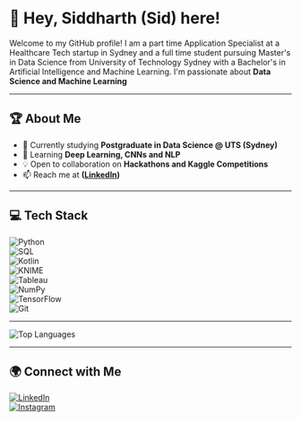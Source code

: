 # 👋 Hey, Siddharth (Sid) here!


Welcome to my GitHub profile! 
I am a part time Application Specialist at a Healthcare Tech startup in Sydney and a full time student pursuing Master's in Data Science from University of Technology Sydney with a Bachelor's in Artificial Intelligence and Machine Learning.
I'm passionate about **Data Science and Machine Learning**


---

## 🏆 About Me
- 🔭 Currently studying  **Postgraduate in Data Science @ UTS (Sydney)**
- 🌱 Learning **Deep Learning, CNNs and NLP**
- 💡 Open to collaboration on **Hackathons and Kaggle Competitions**
- 📫 Reach me at **([LinkedIn](https://www.linkedin.com/in/siddhartharora01/))**

---

## 💻 Tech Stack
![Python](https://img.shields.io/badge/-Python-3776AB?logo=python&logoColor=white&style=flat-square)  
![SQL](https://img.shields.io/badge/-SQL-4479A1?logo=postgresql&logoColor=white&style=flat-square)  
![Kotlin](https://img.shields.io/badge/-Kotlin-F7DF1E?logo=kotlin&logoColor=black&style=flat-square)  
![KNIME](https://img.shields.io/badge/-KNIME-FFD700?logo=knime&logoColor=black&style=flat-square)  
![Tableau](https://img.shields.io/badge/-Tableau-E97627?logo=tableau&logoColor=white&style=flat-square)  
![NumPy](https://img.shields.io/badge/-NumPy-013243?logo=numpy&logoColor=white&style=flat-square)  
![TensorFlow](https://img.shields.io/badge/-TensorFlow-FF6F00?logo=tensorflow&logoColor=white&style=flat-square)  
![Git](https://img.shields.io/badge/-Git-F05032?logo=git&logoColor=white&style=flat-square)  



---

![Top Languages](https://github-readme-stats.vercel.app/api/top-langs/?username=SidArora01&layout=compact&theme=radical)

---

## 🌍 Connect with Me
[![LinkedIn](https://img.shields.io/badge/-LinkedIn-0077B5?logo=linkedin&logoColor=white&style=flat-square)](https://www.linkedin.com/in/siddhartharora01/)  
[![Instagram](https://img.shields.io/badge/-Instagram-E4405F?logo=instagram&logoColor=white&style=flat-square)](https://www.instagram.com/sidoncam/)
